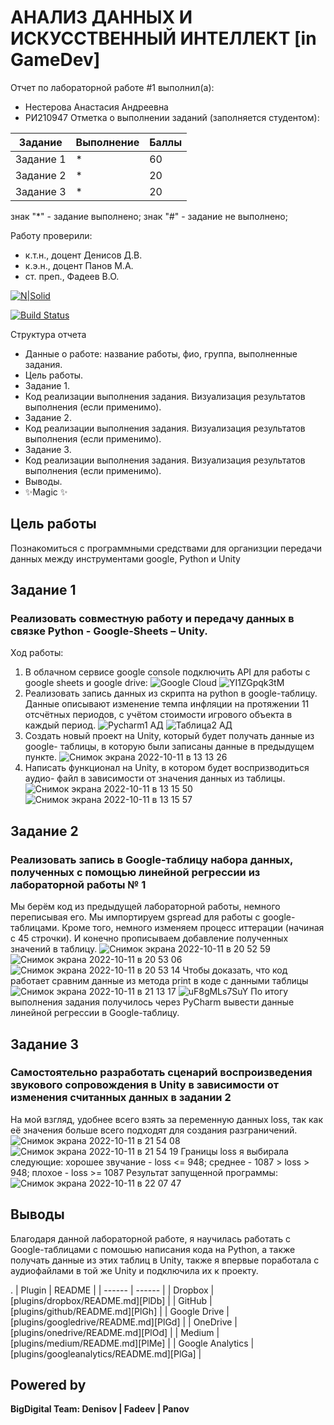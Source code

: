 # АНАЛИЗ ДАННЫХ И ИСКУССТВЕННЫЙ ИНТЕЛЛЕКТ [in GameDev]
Отчет по лабораторной работе #1 выполнил(а):
- Нестерова Анастасия Андреевна
- РИ210947
Отметка о выполнении заданий (заполняется студентом):

| Задание | Выполнение | Баллы |
| ------ | ------ | ------ |
| Задание 1 | * | 60 |
| Задание 2 | * | 20 |
| Задание 3 | * | 20 |

знак "*" - задание выполнено; знак "#" - задание не выполнено;

Работу проверили:
- к.т.н., доцент Денисов Д.В.
- к.э.н., доцент Панов М.А.
- ст. преп., Фадеев В.О.

[![N|Solid](https://cldup.com/dTxpPi9lDf.thumb.png)](https://nodesource.com/products/nsolid)

[![Build Status](https://travis-ci.org/joemccann/dillinger.svg?branch=master)](https://travis-ci.org/joemccann/dillinger)

Структура отчета

- Данные о работе: название работы, фио, группа, выполненные задания.
- Цель работы.
- Задание 1.
- Код реализации выполнения задания. Визуализация результатов выполнения (если применимо).
- Задание 2.
- Код реализации выполнения задания. Визуализация результатов выполнения (если применимо).
- Задание 3.
- Код реализации выполнения задания. Визуализация результатов выполнения (если применимо).
- Выводы.
- ✨Magic ✨

## Цель работы
Познакомиться с программными средствами для организции
передачи данных между инструментами google, Python и Unity

## Задание 1
### Реализовать совместную работу и передачу данных в связке Python - Google-Sheets – Unity.
Ход работы:
1) В облачном сервисе google console подключить API для работы с google
sheets и google drive:
![Google Cloud](https://user-images.githubusercontent.com/43472988/194934859-945e14ea-8669-4745-867b-43ce43e28d9f.jpg)
![YI1ZGpqk3tM](https://user-images.githubusercontent.com/43472988/194936984-2f432d2f-32c0-4e83-965d-3d409247e931.jpg)
2) Реализовать запись данных из скрипта на python в google-таблицу. Данные
описывают изменение темпа инфляции на протяжении 11 отсчётных периодов, с
учётом стоимости игрового объекта в каждый период.
![Pycharm1 АД ](https://user-images.githubusercontent.com/43472988/194929651-66e92e5f-7bcf-4694-be9a-e4c8fc317aa6.jpg)
![Таблица2 АД](https://user-images.githubusercontent.com/43472988/194929658-a9508843-aa9c-4cbe-8553-059aae1a53d2.jpg)
3) Создать новый проект на Unity, который будет получать данные из google-
таблицы, в которую были записаны данные в предыдущем пункте.
![Снимок экрана 2022-10-11 в 13 13 26](https://user-images.githubusercontent.com/43472988/195036697-e52f36b5-721c-4409-bd97-f396e66d8797.png)
4) Написать функционал на Unity, в котором будет воспризводиться аудио-
файл в зависимости от значения данных из таблицы.
![Снимок экрана 2022-10-11 в 13 15 50](https://user-images.githubusercontent.com/43472988/195036718-d5154411-96d0-431b-bd59-111b3776933e.png)
![Снимок экрана 2022-10-11 в 13 15 57](https://user-images.githubusercontent.com/43472988/195036728-b6d8811e-3287-4946-9359-4c39227dc7ce.png)
## Задание 2
### Реализовать запись в Google-таблицу набора данных, полученных с помощью линейной регрессии из лабораторной работы № 1
Мы берём код из предыдущей лабораторной работы, немного переписывая его. Мы импортируем gspread для работы с google-таблицами. Кроме того, немного изменяем процесс иттерации (начиная с 45 строчки). И конечно прописываем добавление полученных значений в таблицу.
![Снимок экрана 2022-10-11 в 20 52 59](https://user-images.githubusercontent.com/43472988/195140498-8d1b903c-8cc6-4a67-8083-d2db3bc06ccd.png)
![Снимок экрана 2022-10-11 в 20 53 06](https://user-images.githubusercontent.com/43472988/195140536-cbe13967-3c52-4477-8d43-f758817ce8e3.png)
![Снимок экрана 2022-10-11 в 20 53 14](https://user-images.githubusercontent.com/43472988/195140562-4c54695b-0089-494c-955f-7dcd26cdcf6b.png)
Чтобы доказать, что код работает сравним данные из метода print в коде с данными таблицы
![Снимок экрана 2022-10-11 в 21 13 17](https://user-images.githubusercontent.com/43472988/195144988-3881388b-0ed8-46aa-8e28-ac8deaf1ef71.png)
![uF8gMLs7SuY](https://user-images.githubusercontent.com/43472988/195146288-d7cecb08-141e-4f26-80cd-eb850fccf493.jpg)
По итогу выполнения задания получилось через PyCharm вывести данные линейной регрессии в Google-таблицу.
## Задание 3 
### Самостоятельно разработать сценарий воспроизведения звукового сопровождения в Unity в зависимости от изменения считанных данных в задании 2
На мой взгляд, удобнее всего взять за переменную данных loss, так как её значения больше всего подходят для создания разграничений.
![Снимок экрана 2022-10-11 в 21 54 08](https://user-images.githubusercontent.com/43472988/195156145-bb547c36-8004-45b1-8377-19602e2a63e4.png)
![Снимок экрана 2022-10-11 в 21 54 19](https://user-images.githubusercontent.com/43472988/195156169-c09172a7-3b05-476b-8853-e682725d9b96.png)
Границы loss я выбирала следующие: хорошее звучание - loss <= 948; среднее - 1087 > loss > 948; плохое - loss >= 1087
Результат запущенной программы:
![Снимок экрана 2022-10-11 в 22 07 47](https://user-images.githubusercontent.com/43472988/195156205-79f41399-68a8-4554-9918-513b53685b9f.png)

## Выводы
Благодаря данной лабораторной работе, я научилась работать с Google-таблицами с помошью написания кода на Python, а также получать данные из этих таблиц в Unity, также я впервые поработала с аудиофайлами в той же Unity и подключила их к проекту.

.
| Plugin | README |
| ------ | ------ |
| Dropbox | [plugins/dropbox/README.md][PlDb] |
| GitHub | [plugins/github/README.md][PlGh] |
| Google Drive | [plugins/googledrive/README.md][PlGd] |
| OneDrive | [plugins/onedrive/README.md][PlOd] |
| Medium | [plugins/medium/README.md][PlMe] |
| Google Analytics | [plugins/googleanalytics/README.md][PlGa] |

## Powered by

**BigDigital Team: Denisov | Fadeev | Panov**
